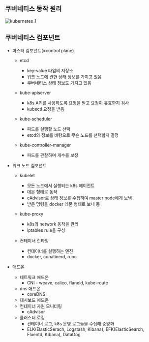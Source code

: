 ## 쿠버네티스 동작 원리
![kubernetes_1](https://github.com/user-attachments/assets/c0372167-5db9-4d23-90be-6d08baa71540)

## 쿠버네티스 컴포넌트
- 마스터 컴포넌트(=control plane)
  - etcd
    - key-value 타입의 저장소
    - 워크 노드에 관한 상태 정보를 가지고 있음
    - 쿠버네티스 상태 정보도 가지고 있음

  - kube-apiserver
    - k8s API를 사용하도록 요청을 받고 요청이 유효한지 검사
    - kubectl 요청을 받음

  - kube-scheduler
    - 파드를 실행할 노드 선택
    - etcd의 정보를 바탕으로 무슨 노드를 선택할지 결정

  - kube-controller-manager
    - 파드를 관찰하며 개수를 보장
      
- 워크 노드 컴포넌트
  - kubelet
    - 모든 노드에서 실행되는 k8s 에이전트
    - 데몬 형태로 동작
    - cAdvisor로 상태 정보를 수집하여 master node에게 보냄
    - 받은 명령을 docker 데몬 형태로 보내 동

  - kube-proxy
    - k8s의 network 동작을 관리
    - iptables rule을 구성

  - 컨테이너 런타임
    - 컨테이너를 실행하는 엔진
    - docker, conatinerd, runc

- 애드온
  - 네트워크 애드온
    - CNI - weave, calico, flaneld, kube-route
  - dns 애드온
    - coreDNS
  - 대시보드 애드온
  - 컨테이너 자원 모니터링
    - cAdvisor
  - 클러스터 로깅
    - 컨테이너 로그, k8s 운영 로그들을 수집해 중앙화
    - ELK(ElasticSerach, Logstash, Kibana), EFK(ElasticSearch, Fluentd, Kibana), DataDog
    

